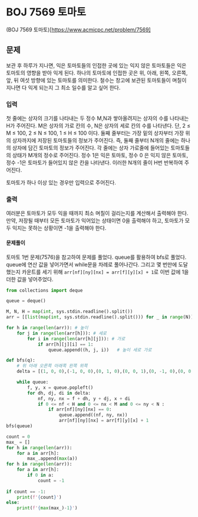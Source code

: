 # BOJ 7569 토마토 
(BOJ 7569 토마토)[https://www.acmicpc.net/problem/7569]
## 문제
보관 후 하루가 지나면, 익은 토마토들의 인접한 곳에 있는 익지 않은 토마토들은 익은 토마토의 영향을 받아 익게 된다. 하나의 토마토에 인접한 곳은 위, 아래, 왼쪽, 오른쪽, 앞, 뒤 여섯 방향에 있는 토마토를 의미한다. 철수는 창고에 보관된 토마토들이 며칠이 지나면 다 익게 되는지 그 최소 일수를 알고 싶어 한다.
### 입력
첫 줄에는 상자의 크기를 나타내는 두 정수 M,N과 쌓아올려지는 상자의 수를 나타내는 H가 주어진다. M은 상자의 가로 칸의 수, N은 상자의 세로 칸의 수를 나타낸다. 단, 2 ≤ M ≤ 100, 2 ≤ N ≤ 100, 1 ≤ H ≤ 100 이다. 둘째 줄부터는 가장 밑의 상자부터 가장 위의 상자까지에 저장된 토마토들의 정보가 주어진다. 즉, 둘째 줄부터 N개의 줄에는 하나의 상자에 담긴 토마토의 정보가 주어진다. 각 줄에는 상자 가로줄에 들어있는 토마토들의 상태가 M개의 정수로 주어진다. 정수 1은 익은 토마토, 정수 0 은 익지 않은 토마토, 정수 -1은 토마토가 들어있지 않은 칸을 나타낸다. 이러한 N개의 줄이 H번 반복하여 주어진다.

토마토가 하나 이상 있는 경우만 입력으로 주어진다.

### 출력
여러분은 토마토가 모두 익을 때까지 최소 며칠이 걸리는지를 계산해서 출력해야 한다. 만약, 저장될 때부터 모든 토마토가 익어있는 상태이면 0을 출력해야 하고, 토마토가 모두 익지는 못하는 상황이면 -1을 출력해야 한다.

#### 문제풀이
토마토 1번 문제(7576)을 참고하여 문제를 풀었다. queue를 활용하여 bfs로 풀었다. queue에 연산 값을 넣어가면서 while문을 차례로 풀어나간다. 그리고 몇 번만에 도달했는지 카운트를 세기 위해 `arr[nf][ny][nx] = arr[f][y][x] + 1`로 이번 값에 1을 더한 값을 넣어주었다. 
```python
from collections import deque

queue = deque()

M, N, H = map(int, sys.stdin.readline().split())
arr = [[list(map(int, sys.stdin.readline().split())) for _ in range(N)]for _ in range(H)]

for h in range(len(arr)): # 높이
    for j in range(len(arr[h])): # 세로
        for i in range(len(arr[h][j])): # 가로
            if arr[h][j][i] == 1:
                queue.append((h, j, i))   # 높이 세로 가로

def bfs(q):
    # 위 아래 오른쪽 아래쪽 왼쪽 위쪽
    delta = [(1, 0, 0),(-1, 0, 0),(0, 1, 0),(0, 0, 1),(0, -1, 0),(0, 0, -1)]

    while queue:
        f, y, x = queue.popleft()
        for dh, dj, di in delta:
            nf, ny, nx = f + dh, y + dj, x + di
            if 0 <= nf < H and 0 <= nx < M and 0 <= ny < N :
                if arr[nf][ny][nx] == 0:
                    queue.append((nf, ny, nx))
                    arr[nf][ny][nx] = arr[f][y][x] + 1
bfs(queue)

count = 0
max_ = []
for h in range(len(arr)):
    for a in arr[h]:
        max_.append(max(a))
for h in range(len(arr)):
    for a in arr[h]:
        if 0 in a:
            count = -1
        
if count == -1:
    print(f'{count}')
else:
    print(f'{max(max_)-1}')

```